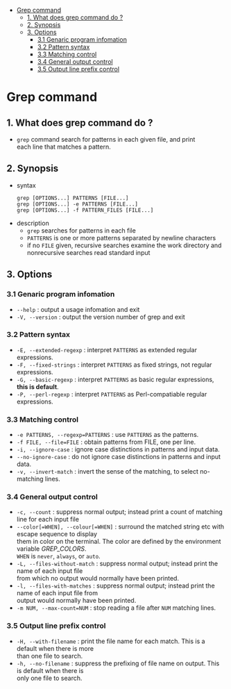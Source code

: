 
<!-- vim-markdown-toc GitLab -->

* [Grep command](#grep-command)
    * [1. What does grep command do ?](#1-what-does-grep-command-do-)
    * [2. Synopsis](#2-synopsis)
    * [3. Options](#3-options)
        * [3.1 Genaric program infomation](#31-genaric-program-infomation)
        * [3.2 Pattern syntax](#32-pattern-syntax)
        * [3.3 Matching control](#33-matching-control)
        * [3.4 General output control](#34-general-output-control)
        * [3.5 Output line prefix control](#35-output-line-prefix-control)

<!-- vim-markdown-toc -->
# Grep command
## 1. What does grep command do ?
- `grep` command search for patterns in each given file, and print  
    each line that matches a pattern.  
## 2. Synopsis
- syntax  
    ```
    grep [OPTIONS...] PATTERNS [FILE...]
    grep [OPTIONS...] -e PATTERNS [FILE...]
    grep [OPTIONS...] -f PATTERN_FILES [FILE...]
    ```
- description
    - `grep` searches for patterns in each file  
    - `PATTERNS` is one or more patterns separated by newline characters  
    - if no `FILE` given, recursive searches examine the work directory and  
        nonrecursive searches read standard input  
## 3. Options
### 3.1 Genaric program infomation
- `--help` : output a usage infomation and exit  
- `-V, --version` : output the version number of grep and exit  
### 3.2 Pattern syntax
- `-E, --extended-regexp` : interpret `PATTERNS` as extended regular expressions.  
- `-F, --fixed-strings` : interpret `PATTERNS` as fixed strings, not regular expressions.  
- `-G, --basic-regexp` : interpret `PATTERNS` as basic regular expressions, **this is default**.  
- `-P, --perl-regexp` : interpret `PATTERNS` as Perl-compatiable regular expressions.  
### 3.3 Matching control
- `-e PATTERNS, --regexp=PATTERNS` : use `PATTERNS` as the patterns.  
- `-f FILE, --file=FILE` : obtain patterns from FILE, one per line.  
- `-i, --ignore-case` : ignore case distinctions in patterns and input data.  
- `--no-ignore-case` : do not ignore case distinctions in patterns and input data.  
- `-v, --invert-match` : invert the sense of the matching, to select no-matching lines.  
### 3.4 General output control
- `-c, --count` : suppress normal output; instead print a count of matching line for each input file  
- `--color[=WHEN], --colour[=WHEN]` : surround the matched string etc with escape sequence to display  
    them in color on the terminal. The color are defined by the environment variable *GREP_COLORS*.  
    `WHEN` is `never`, `always`, or `auto`.  
- `-L, --files-without-match` : suppress normal output; instead print the name of each input file  
    from which no output would normally have been printed.  
- `-l, --files-with-matches` : suppress normal output; instead print the name of each input file from  
    output would normally have been printed.  
- `-m NUM, --max-count=NUM` : stop reading a file after `NUM` matching lines.  
### 3.5 Output line prefix control
- `-H, --with-filename` : print the file name for each match. This is a default when there is more  
    than one file to search.  
- `-h, --no-filename` : suppress the prefixing of file name on output. This is default when there is   
    only one file to search.  
